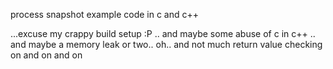 
process snapshot example code in c and c++

...excuse my crappy build setup :P .. and maybe some abuse of c in c++ .. and
maybe a memory leak or two.. oh.. and not much return value checking on and on
and on

